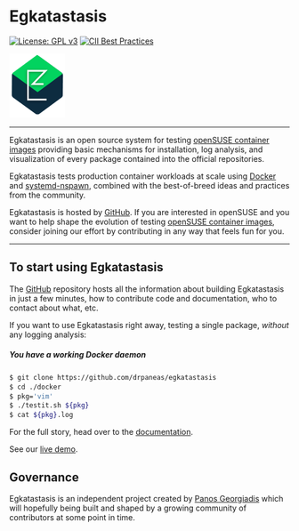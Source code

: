 # Egkatastasis

[![License: GPL v3](https://img.shields.io/badge/License-GPL%20v3-blue.svg)](https://www.gnu.org/licenses/gpl-3.0) [![CII Best Practices](https://bestpractices.coreinfrastructure.org/projects/1580/badge)](https://bestpractices.coreinfrastructure.org/projects/1580)


<img src="https://github.com/drpaneas/egkatastasis/blob/master/images/egkatastasis_logo.png" width="100">

----

Egkatastasis is an open source system for testing [openSUSE container images]
providing basic mechanisms for installation, log analysis, and visualization 
of every package contained into the official repositories.

Egkatastasis tests production container workloads at scale using [Docker]
and [systemd-nspawn], combined with the best-of-breed ideas and practices
from the community.

Egkatastasis is hosted by [GitHub]. If you are interested in openSUSE
and you want to help shape the evolution of testing [openSUSE container images],
consider joining our effort by contributing in any way that feels fun
for you.

----

## To start using Egkatastasis

The [GitHub] repository hosts all the information about building
Egkatastasis in just a few minutes, how to contribute code
and documentation, who to contact about what, etc.

If you want to use Egkatastasis right away, testing a single
package, *without* any logging analysis:

##### You have a working Docker daemon

```bash
$ git clone https://github.com/drpaneas/egkatastasis
$ cd ./docker
$ pkg='vim'
$ ./testit.sh ${pkg}
$ cat ${pkg}.log
```

For the full story, head over to the [documentation].

See our [live demo].

## Governance

Egkatastasis is an independent project created by [Panos Georgiadis](http://panosgeorgiadis.com/) which will hopefully being built and shaped by a growing community of contributors at some point in time.




[openSUSE container images]: https://hub.docker.com/_/opensuse/
[Docker]: https://www.docker.com/
[systemd-nspawn]: https://www.freedesktop.org/software/systemd/man/systemd-nspawn.html
[GitHub]: https://github.com/drpaneas/egkatastasis
[documentation]: https://github.com/drpaneas/egkatastasis/blob/master/documentation/README.md
[live demo]: https://youtube.com
